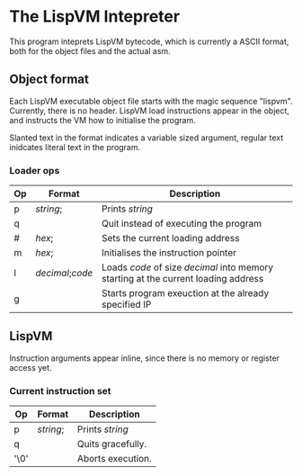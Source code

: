 # The LispVM Intepreter


This program inteprets LispVM bytecode, which is currently a ASCII format,
both for the object files and the actual asm.

## Object format
Each LispVM executable object file starts with the magic sequence "lispvm".
Currently, there is no header.
LispVM load instructions appear in the object, and instructs the VM how to initialise the program.

Slanted text in the format indicates a variable sized argument, regular text inidcates literal text in the program.
### Loader ops
| Op | Format           | Description                                                                        |
|----|------------------|------------------------------------------------------------------------------------|
| p  | *string*;        | Prints *string*                                                                    |
| q  |                  | Quit instead of executing the program                                              |
| #  | *hex*;           | Sets the current loading address                                                   |
| m  | *hex*;           | Initialises the instruction pointer                                                |
| l  | *decimal*;*code* | Loads *code* of size *decimal* into memory starting at the current loading address |
| g  |                  | Starts program exeuction at the already specified IP                               |


## LispVM
Instruction arguments appear inline, since there is no memory or register access yet.

### Current instruction set
| Op   | Format    | Description       |
|------|-----------|-------------------|
| p    | *string*; | Prints *string*   |
| q    |           | Quits gracefully. |
| '\0' |           | Aborts execution. |
